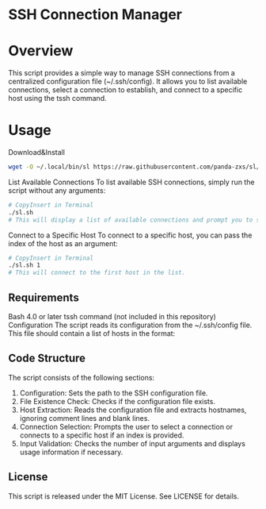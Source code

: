 # SSH Connection Manager
# Overview
This script provides a simple way to manage SSH connections from a centralized configuration file (~/.ssh/config). It allows you to list available connections, select a connection to establish, and connect to a specific host using the tssh command.

# Usage
Download&Install

```bash
wget -O ~/.local/bin/sl https://raw.githubusercontent.com/panda-zxs/sl/master/sl.sh && sudo chmod +x ~/.local/bin/sl
```
List Available Connections
To list available SSH connections, simply run the script without any arguments:

```bash
# CopyInsert in Terminal
./sl.sh
# This will display a list of available connections and prompt you to select one.
```
Connect to a Specific Host
To connect to a specific host, you can pass the index of the host as an argument:

```bash
# CopyInsert in Terminal
./sl.sh 1
# This will connect to the first host in the list.
```
## Requirements
Bash 4.0 or later
tssh command (not included in this repository)
Configuration
The script reads its configuration from the ~/.ssh/config file. This file should contain a list of hosts in the format:

## Code Structure
The script consists of the following sections:

1. Configuration: Sets the path to the SSH configuration file.
2. File Existence Check: Checks if the configuration file exists.
3. Host Extraction: Reads the configuration file and extracts hostnames, ignoring comment lines and blank lines.
4. Connection Selection: Prompts the user to select a connection or connects to a specific host if an index is provided.
5. Input Validation: Checks the number of input arguments and displays usage information if necessary.
## License
This script is released under the MIT License. See LICENSE for details.
